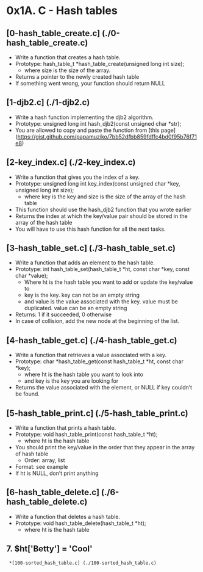 # 0x1A. C - Hash tables

## [0-hash_table_create.c] (./0-hash_table_create.c)
 * Write a function that creates a hash table.
 * Prototype: hash_table_t *hash_table_create(unsigned long int size); 
    * where size is the size of the array.
 * Returns a pointer to the newly created hash table
 * If something went wrong, your function should return NULL

## [1-djb2.c] (./1-djb2.c)
 * Write a hash function implementing the djb2 algorithm.
 * Prototype: unsigned long int hash_djb2(const unsigned char *str);
 * You are allowed to copy and paste the function from [this page] (https://gist.github.com/papamuziko/7bb52dfbb859fdffc4bd0f95b76f71e8)

## [2-key_index.c] (./2-key_index.c)
 * Write a function that gives you the index of a key.
 * Prototype: unsigned long int key_index(const unsigned char *key, unsigned long int size);
    * where key is the key and size is the size of the array of the hash table
 * This function should use the hash_djb2 function that you wrote earlier
 * Returns the index at which the key/value pair should be stored in the array of the hash table
 * You will have to use this hash function for all the next tasks.

## [3-hash_table_set.c] (./3-hash_table_set.c)

 * Write a function that adds an element to the hash table.
 * Prototype: int hash_table_set(hash_table_t *ht, const char *key, const char *value);
    * Where ht is the hash table you want to add or update the key/value to
    * key is the key. key can not be an empty string
    * and value is the value associated with the key. value must be duplicated. value can be an empty string
 * Returns: 1 if it succeeded, 0 otherwise
 * In case of collision, add the new node at the beginning of the list.

## [4-hash_table_get.c] (./4-hash_table_get.c)

 * Write a function that retrieves a value associated with a key.
 * Prototype: char *hash_table_get(const hash_table_t *ht, const char *key);
    * where ht is the hash table you want to look into
    * and key is the key you are looking for
 * Returns the value associated with the element, or NULL if key couldn’t be found.

## [5-hash_table_print.c] (./5-hash_table_print.c)

 * Write a function that prints a hash table.
 * Prototype: void hash_table_print(const hash_table_t *ht);
    * where ht is the hash table
 * You should print the key/value in the order that they appear in the array of hash table
    * Order: array, list
 * Format: see example
 * If ht is NULL, don’t print anything

## [6-hash_table_delete.c] (./6-hash_table_delete.c)

 * Write a function that deletes a hash table.
 * Prototype: void hash_table_delete(hash_table_t *ht);
    * where ht is the hash table

## 7. $ht['Betty'] = 'Cool'
     *[100-sorted_hash_table.c] (./100-sorted_hash_table.c)
 
